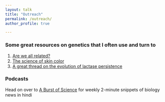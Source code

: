 ```yaml
---
layout: talk
title: "Outreach"
permalink: /outreach/
author_profile: true

---
```


### Some great resources on genetics that I often use and turn to
1. [Are we all related?](https://ed.ted.com/best_of_web/qRqRiz5q)
2. [The science of skin color](https://blog.ed.ted.com/2016/03/22/the-science-of-skin-color-in-ted-ed-gifs/)
3. [A great thread on the evolution of lactase persistence](https://twitter.com/AdamRutherford/status/1552317438829760515)
### Podcasts
Head on over to [A Burst of Science](www.shwetaramdas.github.io/burstofscience) for weekly 2-minute snippets of biology news in hindi
